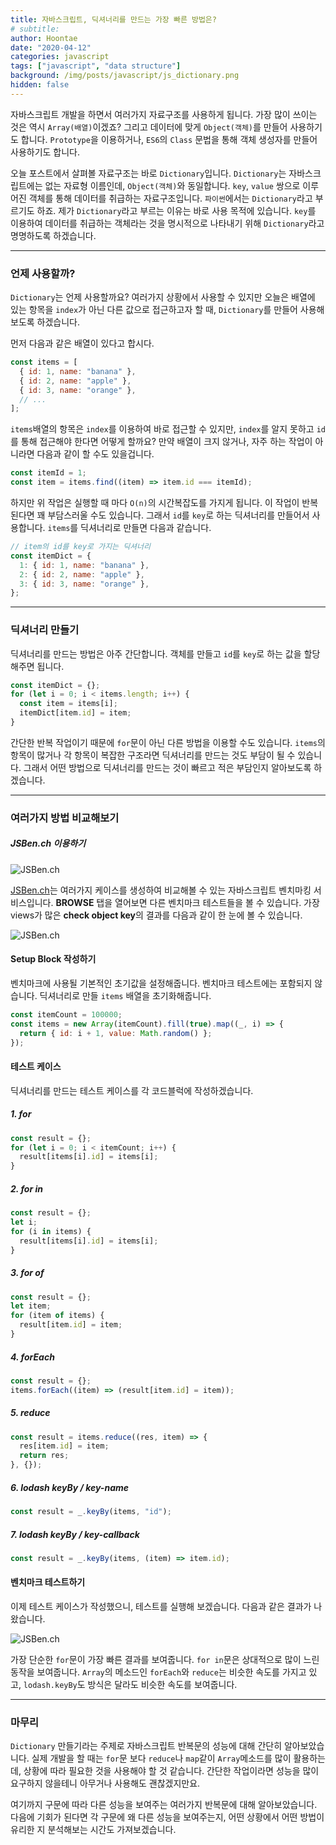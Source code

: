 ```yaml
---
title: 자바스크립트, 딕셔너리를 만드는 가장 빠른 방법은?
# subtitle:
author: Hoontae
date: "2020-04-12"
categories: javascript
tags: ["javascript", "data structure"]
background: /img/posts/javascript/js_dictionary.png
hidden: false
---
```


자바스크립트 개발을 하면서 여러가지 자료구조를 사용하게 됩니다. 가장 많이 쓰이는 것은 역시 `Array(배열)`이겠죠? 그리고 데이터에 맞게 `Object(객체)`를 만들어 사용하기도 합니다. `Prototype`을 이용하거나, `ES6`의 `Class` 문법을 통해 객체 생성자를 만들어 사용하기도 합니다.

오늘 포스트에서 살펴볼 자료구조는 바로 `Dictionary`입니다. `Dictionary`는 자바스크립트에는 없는 자료형 이름인데, `Object(객체)`와 동일합니다. `key`, `value` 쌍으로 이루어진 객체를 통해 데이터를 취급하는 자료구조입니다. `파이썬`에서는 `Dictionary`라고 부르기도 하죠. 제가 `Dictionary`라고 부르는 이유는 바로 사용 목적에 있습니다. `key`를 이용하여 데이터를 취급하는 객체라는 것을 명시적으로 나타내기 위해 `Dictionary`라고 명명하도록 하겠습니다.

---

### 언제 사용할까?

`Dictionary`는 언제 사용할까요? 여러가지 상황에서 사용할 수 있지만 오늘은 배열에 있는 항목을 `index`가 아닌 다른 값으로 접근하고자 할 때, `Dictionary`를 만들어 사용해 보도록 하겠습니다.

먼저 다음과 같은 배열이 있다고 합시다.

```js
const items = [
  { id: 1, name: "banana" },
  { id: 2, name: "apple" },
  { id: 3, name: "orange" },
  // ...
];
```

`items`배열의 항목은 `index`를 이용하여 바로 접근할 수 있지만, `index`를 알지 못하고 `id`를 통해 접근해야 한다면 어떻게 할까요? 만약 배열이 크지 않거나, 자주 하는 작업이 아니라면 다음과 같이 할 수도 있을겁니다.

```js
const itemId = 1;
const item = items.find((item) => item.id === itemId);
```

하지만 위 작업은 실행할 때 마다 `O(n)`의 시간복잡도를 가지게 됩니다. 이 작업이 반복된다면 꽤 부담스러울 수도 있습니다. 그래서 `id`를 `key`로 하는 딕셔너리를 만들어서 사용합니다. `items`를 딕셔너리로 만들면 다음과 같습니다.

```js
// item의 id를 key로 가지는 딕셔너리
const itemDict = {
  1: { id: 1, name: "banana" },
  2: { id: 2, name: "apple" },
  3: { id: 3, name: "orange" },
};
```

---

### 딕셔너리 만들기

딕셔너리를 만드는 방법은 아주 간단합니다. 객체를 만들고 `id`를 `key`로 하는 값을 할당해주면 됩니다.

```js
const itemDict = {};
for (let i = 0; i < items.length; i++) {
  const item = items[i];
  itemDict[item.id] = item;
}
```

간단한 반복 작업이기 때문에 `for`문이 아닌 다른 방법을 이용할 수도 있습니다. `items`의 항목이 많거나 각 항목이 복잡한 구조라면 딕셔너리를 만드는 것도 부담이 될 수 있습니다. 그래서 어떤 방법으로 딕셔너리를 만드는 것이 빠르고 적은 부담인지 알아보도록 하겠습니다.

---

### 여러가지 방법 비교해보기

##### JSBen.ch 이용하기

![JSBen.ch](/img/posts/javascript/js_jsben.ch.png)

[JSBen.ch](https://jsben.ch/)는 여러가지 케이스를 생성하여 비교해볼 수 있는 자바스크립트 벤치마킹 서비스입니다. **BROWSE** 탭을 열어보면 다른 벤치마크 테스트들을 볼 수 있습니다. 가장 views가 많은 **check object key**의 결과를 다음과 같이 한 눈에 볼 수 있습니다.

![JSBen.ch](/img/posts/javascript/js_jsben.ch_check_object_key.png)

#### Setup Block 작성하기

벤치마크에 사용될 기본적인 초기값을 설정해줍니다. 벤치마크 테스트에는 포함되지 않습니다. 딕셔너리로 만들 `items` 배열을 초기화해줍니다.

```js
const itemCount = 100000;
const items = new Array(itemCount).fill(true).map((_, i) => {
  return { id: i + 1, value: Math.random() };
});
```

#### 테스트 케이스

딕셔너리를 만드는 테스트 케이스를 각 코드블럭에 작성하겠습니다.

##### 1. for

```js
const result = {};
for (let i = 0; i < itemCount; i++) {
  result[items[i].id] = items[i];
}
```

##### 2. for in

```js
const result = {};
let i;
for (i in items) {
  result[items[i].id] = items[i];
}
```

##### 3. for of

```js
const result = {};
let item;
for (item of items) {
  result[item.id] = item;
}
```

##### 4. forEach

```js
const result = {};
items.forEach((item) => (result[item.id] = item));
```

##### 5. reduce

```js
const result = items.reduce((res, item) => {
  res[item.id] = item;
  return res;
}, {});
```

##### 6. lodash keyBy / key-name

```js
const result = _.keyBy(items, "id");
```

##### 7. lodash keyBy / key-callback

```js
const result = _.keyBy(items, (item) => item.id);
```

#### 벤치마크 테스트하기

이제 테스트 케이스가 작성했으니, 테스트를 실행해 보겠습니다. 다음과 같은 결과가 나왔습니다.

![JSBen.ch](/img/posts/javascript/js_jsben.ch_result_1.png)

가장 단순한 `for`문이 가장 빠른 결과를 보여줍니다. `for in`문은 상대적으로 많이 느린 동작을 보여줍니다. `Array`의 메소드인 `forEach`와 `reduce`는 비슷한 속도를 가지고 있고, `lodash.keyBy`도 방식은 달라도 비슷한 속도를 보여줍니다.

---

### 마무리

`Dictionary` 만들기라는 주제로 자바스크립트 반복문의 성능에 대해 간단히 알아보았습니다. 실제 개발을 할 때는 `for`문 보다 `reduce`나 `map`같이 `Array`메소드를 많이 활용하는데, 상황에 따라 필요한 것을 사용해야 할 것 같습니다. 간단한 작업이라면 성능을 많이 요구하지 않을테니 아무거나 사용해도 괜찮겠지만요.

여기까지 구문에 따라 다른 성능을 보여주는 여러가지 반복문에 대해 알아보았습니다. 다음에 기회가 된다면 각 구문에 왜 다른 성능을 보여주는지, 어떤 상황에서 어떤 방법이 유리한 지 분석해보는 시간도 가져보겠습니다.
